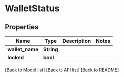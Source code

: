 # WalletStatus

## Properties

Name | Type | Description | Notes
------------ | ------------- | ------------- | -------------
**wallet_name** | **String** |  | 
**locked** | **bool** |  | 

[[Back to Model list]](../README.md#documentation-for-models) [[Back to API list]](../README.md#documentation-for-api-endpoints) [[Back to README]](../README.md)


